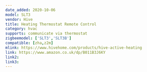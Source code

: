 ```yaml
---
date_added: 2020-10-06
model: SLT3
vendor: Hive
title: Heating Thermostat Remote Control
category: hvac
supports: communicate via thermostat
zigbeemodel: ['SLT3','SLT3B']
compatible: [zha,z2m]
mlink: https://www.hivehome.com/products/hive-active-heating
link: https://www.amazon.co.uk/dp/B011B3J6KY
link2: 
link3: 
---
```

